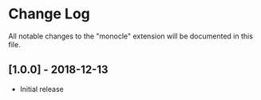 # Change Log
All notable changes to the "monocle" extension will be documented in this file.

## [1.0.0] - 2018-12-13
- Initial release

